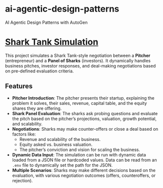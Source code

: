 # ai-agentic-design-patterns
AI Agentic Design Patterns with AutoGen


# [Shark Tank Simulation](https://github.com/sawantudayan/ai-agentic-design-patterns/tree/feature1/multi_agent_conversation/multi_agent_conversation/shark_tank_simulator)

This project simulates a Shark Tank-style negotiation between a **Pitcher** (entrepreneur) and a **Panel of Sharks** (investors). It dynamically handles business pitches, investor responses, and deal-making negotiations based on pre-defined evaluation criteria.

## Features

- **Pitcher Introduction**: The pitcher presents their startup, explaining the problem it solves, their sales, revenue, capital table, and the equity shares they are offering.
- **Shark Panel Evaluation**: The sharks ask probing questions and evaluate the pitch based on the pitcher’s projections, valuation, growth potential, and scalability.
- **Negotiations**: Sharks may make counter-offers or close a deal based on factors like:
  - Revenue and scalability of the business.
  - Equity asked vs. business valuation.
  - The pitcher’s conviction and vision for scaling the business.
- **Dynamic Data Input**: The simulation can be run with dynamic data loaded from a JSON file or hardcoded values. Data can be read from an `.env` file to dynamically set the path for the JSON.
- **Multiple Scenarios**: Sharks may make different decisions based on the evaluation, with various negotiation outcomes (offers, counteroffers, or rejection).
